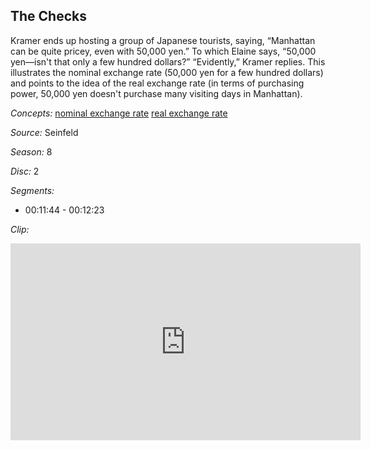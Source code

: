 ## The Checks

Kramer ends up hosting a group of Japanese tourists, saying, “Manhattan can be quite pricey, even with 50,000 yen.”  To which Elaine says, “50,000 yen—isn't that only a few hundred dollars?”  “Evidently,” Kramer replies.  This illustrates the nominal exchange rate (50,000 yen for a few hundred dollars) and points to the idea of the real exchange rate (in terms of purchasing power, 50,000 yen doesn't purchase many visiting days in Manhattan).  

*Concepts:*
[nominal exchange rate](/concept/nominal-exchange-rate/)
[real exchange rate](/concept/real-exchange-rate/)

*Source:* Seinfeld

*Season:* 8

*Disc:* 2

*Segments:*

 * 00:11:44 - 00:12:23

*Clip:*

<iframe width="560" height="315" src="https://criticalcommons.org/embed?m=IES5QN42M" frameborder="0" allowfullscreen></iframe>

